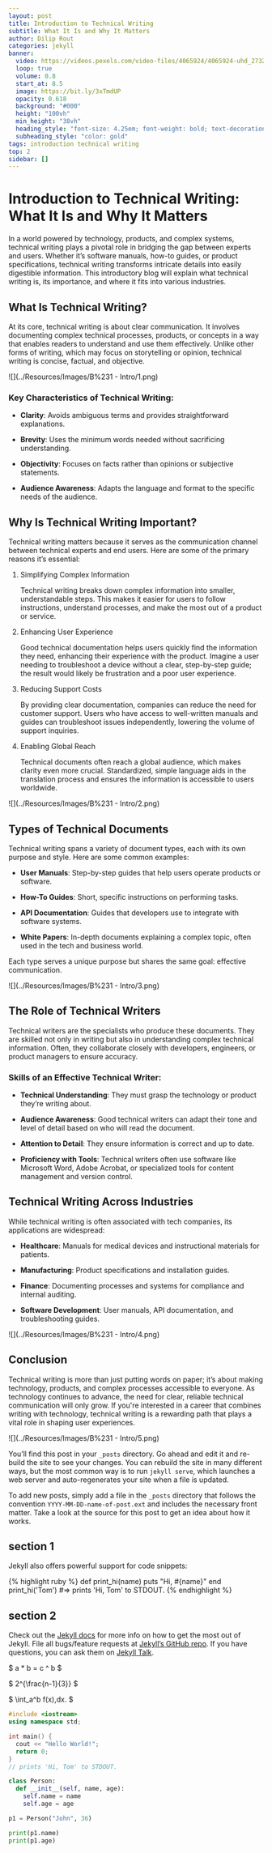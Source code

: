 ```yaml
---
layout: post
title: Introduction to Technical Writing
subtitle: What It Is and Why It Matters
author: Dilip Rout
categories: jekyll
banner:
  video: https://videos.pexels.com/video-files/4065924/4065924-uhd_2732_1440_25fps.mp4
  loop: true
  volume: 0.8
  start_at: 8.5
  image: https://bit.ly/3xTmdUP
  opacity: 0.618
  background: "#000"
  height: "100vh"
  min_height: "38vh"
  heading_style: "font-size: 4.25em; font-weight: bold; text-decoration: underline"
  subheading_style: "color: gold"
tags: introduction technical writing
top: 2
sidebar: []
---
```


# Introduction to Technical Writing: What It Is and Why It Matters


In a world powered by technology, products, and complex systems, technical writing plays a pivotal role in bridging the gap between experts and users. Whether it’s software manuals, how-to guides, or product specifications, technical writing transforms intricate details into easily digestible information. This introductory blog will explain what technical writing is, its importance, and where it fits into various industries.

## What Is Technical Writing?


At its core, technical writing is about clear communication. It involves documenting complex technical processes, products, or concepts in a way that enables readers to understand and use them effectively. Unlike other forms of writing, which may focus on storytelling or opinion, technical writing is concise, factual, and objective.

![](../Resources/Images/B%231 - Intro/1.png)

### Key Characteristics of Technical Writing:

*   **Clarity**: Avoids ambiguous terms and provides straightforward explanations.
    
*   **Brevity**: Uses the minimum words needed without sacrificing understanding.
    
*   **Objectivity**: Focuses on facts rather than opinions or subjective statements.
    
*   **Audience Awareness**: Adapts the language and format to the specific needs of the audience.
    

Why Is Technical Writing Important?
-----------------------------------

Technical writing matters because it serves as the communication channel between technical experts and end users. Here are some of the primary reasons it’s essential:

1.  Simplifying Complex Information
    
    Technical writing breaks down complex information into smaller, understandable steps. This makes it easier for users to follow instructions, understand processes, and make the most out of a product or service.
    
2.  Enhancing User Experience
    
    Good technical documentation helps users quickly find the information they need, enhancing their experience with the product. Imagine a user needing to troubleshoot a device without a clear, step-by-step guide; the result would likely be frustration and a poor user experience.
    
3.  Reducing Support Costs
    
    By providing clear documentation, companies can reduce the need for customer support. Users who have access to well-written manuals and guides can troubleshoot issues independently, lowering the volume of support inquiries.
    
4.  Enabling Global Reach
    
    Technical documents often reach a global audience, which makes clarity even more crucial. Standardized, simple language aids in the translation process and ensures the information is accessible to users worldwide.
    

![](../Resources/Images/B%231 - Intro/2.png)

Types of Technical Documents
----------------------------

Technical writing spans a variety of document types, each with its own purpose and style. Here are some common examples:

*   **User Manuals**: Step-by-step guides that help users operate products or software.
    
*   **How-To Guides**: Short, specific instructions on performing tasks.
    
*   **API Documentation**: Guides that developers use to integrate with software systems.
    
*   **White Papers**: In-depth documents explaining a complex topic, often used in the tech and business world.
    

Each type serves a unique purpose but shares the same goal: effective communication.

![](../Resources/Images/B%231 - Intro/3.png)

The Role of Technical Writers
-----------------------------

Technical writers are the specialists who produce these documents. They are skilled not only in writing but also in understanding complex technical information. Often, they collaborate closely with developers, engineers, or product managers to ensure accuracy.

### Skills of an Effective Technical Writer:

*   **Technical Understanding**: They must grasp the technology or product they’re writing about.
    
*   **Audience Awareness**: Good technical writers can adapt their tone and level of detail based on who will read the document.
    
*   **Attention to Detail**: They ensure information is correct and up to date.
    
*   **Proficiency with Tools**: Technical writers often use software like Microsoft Word, Adobe Acrobat, or specialized tools for content management and version control.
    

Technical Writing Across Industries
-----------------------------------

While technical writing is often associated with tech companies, its applications are widespread:

*   **Healthcare**: Manuals for medical devices and instructional materials for patients.
    
*   **Manufacturing**: Product specifications and installation guides.
    
*   **Finance**: Documenting processes and systems for compliance and internal auditing.
    
*   **Software Development**: User manuals, API documentation, and troubleshooting guides.
    

![](../Resources/Images/B%231 - Intro/4.png)

Conclusion
----------

Technical writing is more than just putting words on paper; it’s about making technology, products, and complex processes accessible to everyone. As technology continues to advance, the need for clear, reliable technical communication will only grow. If you're interested in a career that combines writing with technology, technical writing is a rewarding path that plays a vital role in shaping user experiences.

![](../Resources/Images/B%231 - Intro/5.png)

You’ll find this post in your `_posts` directory. Go ahead and edit it and re-build the site to see your changes. You can rebuild the site in many different ways, but the most common way is to run `jekyll serve`, which launches a web server and auto-regenerates your site when a file is updated.

To add new posts, simply add a file in the `_posts` directory that follows the convention `YYYY-MM-DD-name-of-post.ext` and includes the necessary front matter. Take a look at the source for this post to get an idea about how it works.

## section 1

Jekyll also offers powerful support for code snippets:

{% highlight ruby %}
def print_hi(name)
puts "Hi, #{name}"
end
print_hi('Tom')
#=> prints 'Hi, Tom' to STDOUT.
{% endhighlight %}

## section 2

Check out the [Jekyll docs][jekyll-docs] for more info on how to get the most out of Jekyll. File all bugs/feature requests at [Jekyll’s GitHub repo][jekyll-gh]. If you have questions, you can ask them on [Jekyll Talk][jekyll-talk].

[jekyll-docs]: https://jekyllrb.com/docs/home
[jekyll-gh]: https://github.com/jekyll/jekyll
[jekyll-talk]: https://talk.jekyllrb.com/

$ a \* b = c ^ b $

$ 2^{\frac{n-1}{3}} $

$ \int_a^b f(x)\,dx. $

```cpp
#include <iostream>
using namespace std;

int main() {
  cout << "Hello World!";
  return 0;
}
// prints 'Hi, Tom' to STDOUT.
```

```python
class Person:
  def __init__(self, name, age):
    self.name = name
    self.age = age

p1 = Person("John", 36)

print(p1.name)
print(p1.age)
```
